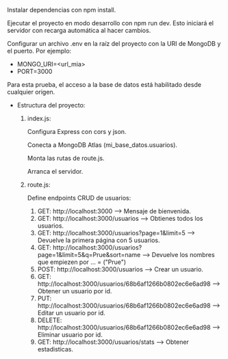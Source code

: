 Instalar dependencias con npm install.

Ejecutar el proyecto en modo desarrollo con npm run dev. Esto iniciará el servidor con recarga automática al hacer cambios.

Configurar un archivo .env en la raíz del proyecto con la URI de MongoDB y el puerto. 
Por ejemplo:
- MONGO_URI=<url_mia>
- PORT=3000

Para esta prueba, el acceso a la base de datos está habilitado desde cualquier origen.

- Estructura del proyecto:

   1.  index.js:

        Configura Express con cors y json.

        Conecta a MongoDB Atlas (mi_base_datos.usuarios).

        Monta las rutas de route.js.

        Arranca el servidor.

   2.  route.js:

        Define endpoints CRUD de usuarios:

        1. GET: http://localhost:3000 --> Mensaje de bienvenida.
        2. GET: http://localhost:3000/usuarios --> Obtienes todos los usuarios.
        3. GET: http://localhost:3000/usuarios?page=1&limit=5 --> Devuelve la primera página con 5 usuarios.
        4. GET: http://localhost:3000/usuarios?page=1&limit=5&q=Prue&sort=name --> Devuelve los nombres que empiezen por ... = ("Prue")
        5. POST: http://localhost:3000/usuarios --> Crear un usuario.
        6. GET: http://localhost:3000/usuarios/68b6af1266b0802ec6e6ad98 --> Obtener un usuario por id.
        7. PUT: http://localhost:3000/usuarios/68b6af1266b0802ec6e6ad98 --> Editar un usuario por id.
        8. DELETE: http://localhost:3000/usuarios/68b6af1266b0802ec6e6ad98 --> Eliminar usuario por id.
        9. GET: http://localhost:3000/usuarios/stats --> Obtener estadisticas.

